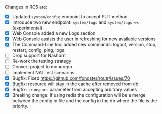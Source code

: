 Changes in RC5 are:

- [x] Updated `system/config` endpoint to accept PUT method
- [x] Introduce two new endpoint: `system/logs` and `system/logs-ws` (experimental)
- [x] Web Console added a new Logs section
- [x] Web Console assists the user in refreshing for new available versions
- [x] The Command-Line tool added new commands: logout, version, stop, restart, config, ping, logs
- [ ] Drop support for Nashorn
- [ ] Re-work the testing strategy
- [ ] Convert project to monorepo
- [ ] Implement NAT test scenarios
- [x] Bugfix: Fixed https://github.com/fonoster/routr/issues/70
- [x] Bugfix: resource will stay in the cache after removed from db
- [x] Bugfix: `transport` parameter from accepting arbitrary values
- [x] Breaking change: If using redis the configuration will be a merge between the config in file and the config in the db where the file is the priority.
